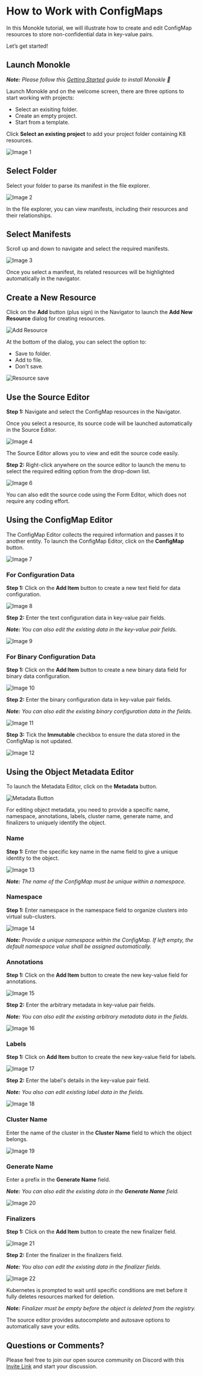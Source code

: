 # **How to Work with ConfigMaps**

In this Monokle tutorial, we will illustrate how to create and edit ConfigMap resources to store non-confidential 
data in key-value pairs.       

Let’s get started! 

## **Launch Monokle**

<em>**Note:** Please follow this [Getting Started](../getting-started.md) guide to install Monokle 🚀</em>

Launch Monokle and on the welcome screen, there are three options to start working with projects:

 - Select an exisiting folder.
 - Create an empty project.
 - Start from a template.
 
 Click **Select an existing project** to add your project folder containing K8 resources. 

![Image 1](img/image-1-1.5.0.png)

## **Select Folder**

Select your folder to parse its manifest in the file explorer. 

![Image 2](img/image-2-1.5.0.png)

In the file explorer, you can view manifests, including their resources and their relationships.

## **Select Manifests**

Scroll up and down to navigate and select the required manifests. 

![Image 3](img/image-3-1.5.0.gif)

Once you select a manifest, its related resources will be highlighted automatically in the navigator.

## **Create a New Resource**

Click on the **Add** button (plus sign) in the Navigator to launch the **Add New Resource** dialog for creating resources. 

![Add Resource](img/config-map-add-resource-1.5.0.png)

At the bottom of the dialog, you can select the option to:
- Save to folder.
- Add to file.
- Don't save.

![Resource save](img/add-resource-save-options-1.5.0.png)

## **Use the Source Editor** 

**Step 1:** Navigate and select the ConfigMap resources in the Navigator.  

Once you select a resource, its source code will be launched automatically in the Source Editor. 

![Image 4](img/image-4-1.5.0.png)

The Source Editor allows you to view and edit the source code easily. 

<!--**Step 2:** Click on the Source button to view and edit the source code. 

![Image 5](img/image-5.png)-->

**Step 2:** Right-click anywhere on the source editor to launch the menu to select the required editing option from the drop-down list. 

![Image 6](img/image-6-1.5.0.png)

You can also edit the source code using the Form Editor, which does not require any coding effort.

## **Using the ConfigMap Editor**
The ConfigMap Editor collects the required information and passes it to another entity. To launch the ConfigMap Editor, click on the **ConfigMap** button. 

![Image 7](img/image-7-1.5.0.png)

### **For Configuration Data**

**Step 1:** Click on the **Add Item** button to create a new text field for data configuration.

![Image 8](img/image-8-1.5.0.png)

**Step 2:** Enter the text configuration data in key-value pair fields.

<em>**Note:** You can also edit the existing data in the key-value pair fields.</em>

![Image 9](img/image-9.png)

### **For Binary Configuration Data** 

**Step 1:** Click on the **Add Item** button to create a new binary data field for binary data configuration.

![Image 10](img/image-10-1.5.0.png)

**Step 2:** Enter the binary configuration data in key-value pair fields.

<em>**Note:** You can also edit the existing binary configuration data in the fields.</em> 

![Image 11](img/image-11.png)

**Step 3:** Tick the **Immutable** checkbox to ensure the data stored in the ConfigMap is not updated. 

![Image 12](img/image-12.png)

## **Using the Object Metadata Editor**

To launch the Metadata Editor, click on the **Metadata** button.

![Metadata Button](img/metadata-button-image-1.5.0.png)

For editing object metadata, you need to provide a specific name, namespace, annotations, labels, cluster name, generate name, and finalizers to uniquely identify the object.  

### **Name**

**Step 1:** Enter the specific key name in the name field to give a unique identity to the object.

![Image 13](img/image-13-1.5.0.png)

<em>**Note:** The name of the ConfigMap must be unique within a namespace.</em>

### **Namespace**

**Step 1:** Enter namespace in the namespace field to organize clusters into virtual sub-clusters. 

![Image 14](img/image-14-1.5.0.png)

<em>**Note:** Provide a unique namespace within the ConfigMap. If left empty, the default namespace value shall be assigned automatically.</em> 

### **Annotations**

**Step 1:** Click on the **Add Item** button to create the new key-value field for annotations. 

![Image 15](img/image-15-1.5.0.png)

**Step 2:** Enter the arbitrary metadata in key-value pair fields.

<em>**Note:** You can also edit the existing arbitrary metadata data in the fields.</em> 

![Image 16](img/image-16.png)

### **Labels**

**Step 1:** Click on **Add Item** button to create the new key-value field for labels.

![Image 17](img/image-17.png)

**Step 2:** Enter the label's details in the key-value pair field.

<em>**Note:**  You also can edit existing label data in the fields.</em> 

![Image 18](img/image-18.png)

### **Cluster Name**

Enter the name of the cluster in the **Cluster Name** field to which the object belongs.

![Image 19](img/image-19-1.5.0.png)

### **Generate Name**

Enter a prefix in the **Generate Name** field.

<em>**Note:** You can also edit the existing data in the **Generate Name** field.</em> 

![Image 20](img/image-20-1.5.0.png)

### **Finalizers**

**Step 1:** Click on the **Add Item** button to create the new finalizer field.

![Image 21](img/image-21-1.5.0.png)

**Step 2:** Enter the finalizer in the finalizers field. 

<em>**Note:** You also can edit the existing data in the finalizer fields.</em> 

![Image 22](img/image-22-1.5.0.png)

Kubernetes is prompted to wait until specific conditions are met before it fully deletes resources marked for deletion.

<em>**Note:** Finalizer must be empty before the object is deleted from the registry.</em> 

The source editor provides autocomplete and autosave options to automatically save your edits. 
                 

## **Questions or Comments?**

Please feel free to join our open source community on Discord with this [Invite Link](https://discord.gg/6zupCZFQbe) and start your discussion. 
